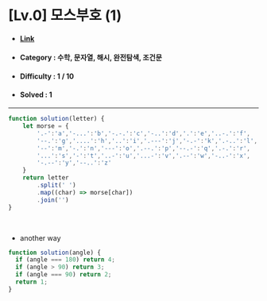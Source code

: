 # [Lv.0] 모스부호 (1)  
* #### [Link](https://school.programmers.co.kr/learn/courses/30/lessons/120838)
* #### Category : 수학, 문자열, 해시, 완전탐색, 조건문
* #### Difficulty : 1 / 10  
* #### Solved : 1

<hr />

```js
function solution(letter) {
    let morse = { 
        '.-':'a','-...':'b','-.-.':'c','-..':'d','.':'e','..-.':'f',
        '--.':'g','....':'h','..':'i','.---':'j','-.-':'k','.-..':'l',
        '--':'m','-.':'n','---':'o','.--.':'p','--.-':'q','.-.':'r',
        '...':'s','-':'t','..-':'u','...-':'v','.--':'w','-..-':'x',
        '-.--':'y','--..':'z'
    }
    return letter
        .split(' ')
        .map((char) => morse[char])
        .join('')
}
```

<br />

* another way  
```js
function solution(angle) {
  if (angle === 180) return 4;
  if (angle > 90) return 3;
  if (angle === 90) return 2;
  return 1;
}
```